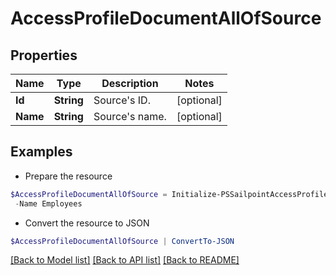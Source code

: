 # AccessProfileDocumentAllOfSource
## Properties

Name | Type | Description | Notes
------------ | ------------- | ------------- | -------------
**Id** | **String** | Source&#39;s ID. | [optional] 
**Name** | **String** | Source&#39;s name. | [optional] 

## Examples

- Prepare the resource
```powershell
$AccessProfileDocumentAllOfSource = Initialize-PSSailpointAccessProfileDocumentAllOfSource  -Id ff8081815757d4fb0157588f3d9d008f `
 -Name Employees
```

- Convert the resource to JSON
```powershell
$AccessProfileDocumentAllOfSource | ConvertTo-JSON
```

[[Back to Model list]](../README.md#documentation-for-models) [[Back to API list]](../README.md#documentation-for-api-endpoints) [[Back to README]](../README.md)


